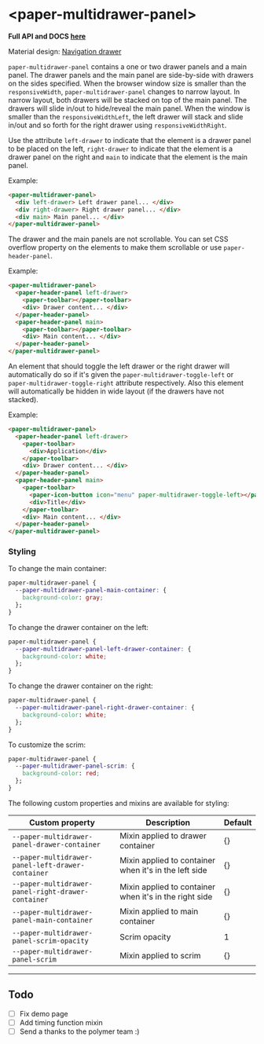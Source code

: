 <!--
[![Build Status](https://travis-ci.org/PolymerElements/paper-drawer-panel.svg?branch=master)](https://travis-ci.org/PolymerElements/paper-drawer-panel)

_[Demo and API Docs](https://elements.polymer-project.org/elements/paper-drawer-panel)_
 -->

# &lt;paper-multidrawer-panel&gt;

**Full API and DOCS [here](http://woodywoodsta.github.io/paper-multidrawer-panel/)**

Material design: [Navigation drawer](https://www.google.com/design/spec/patterns/navigation-drawer.html)

`paper-multidrawer-panel` contains a one or two drawer panels and a main panel.  The drawer panels and the main panel are side-by-side with drawers on the sides specified.  When the browser window size is smaller than the `responsiveWidth`, `paper-multidrawer-panel` changes to narrow layout.  In narrow layout, both drawers will be stacked on top of the main panel.  The drawers will slide in/out to hide/reveal the main panel.  When the window is smaller than the `responsiveWidthLeft`, the left drawer will stack and slide in/out and so forth for the right drawer using `responsiveWidthRight`.

Use the attribute `left-drawer` to indicate that the element is a drawer panel to be placed on the left, `right-drawer` to indicate that the element is a drawer panel on the right and `main` to indicate that the element is the main panel.

Example:

```html
<paper-multidrawer-panel>
  <div left-drawer> Left drawer panel... </div>
  <div right-drawer> Right drawer panel... </div>
  <div main> Main panel... </div>
</paper-multidrawer-panel>
```

The drawer and the main panels are not scrollable.  You can set CSS overflow property on the elements to make them scrollable or use `paper-header-panel`.

Example:

```html
<paper-multidrawer-panel>
  <paper-header-panel left-drawer>
    <paper-toolbar></paper-toolbar>
    <div> Drawer content... </div>
  </paper-header-panel>
  <paper-header-panel main>
    <paper-toolbar></paper-toolbar>
    <div> Main content... </div>
  </paper-header-panel>
</paper-multidrawer-panel>
```

An element that should toggle the left drawer or the right drawer will automatically do so if it's given the `paper-multidrawer-toggle-left` or `paper-multidrawer-toggle-right` attribute respectively. Also this element will automatically be hidden in wide layout (if the drawers have not stacked).

Example:

```html
<paper-multidrawer-panel>
  <paper-header-panel left-drawer>
    <paper-toolbar>
      <div>Application</div>
    </paper-toolbar>
    <div> Drawer content... </div>
  </paper-header-panel>
  <paper-header-panel main>
    <paper-toolbar>
      <paper-icon-button icon="menu" paper-multidrawer-toggle-left></paper-icon-button>
      <div>Title</div>
    </paper-toolbar>
    <div> Main content... </div>
  </paper-header-panel>
</paper-multidrawer-panel>
```

### Styling

To change the main container:

```css
paper-multidrawer-panel {
  --paper-multidrawer-panel-main-container: {
    background-color: gray;
  };
}
```

To change the drawer container on the left:

```css
paper-multidrawer-panel {
  --paper-multidrawer-panel-left-drawer-container: {
    background-color: white;
  };
}
```

To change the drawer container on the right:

```css
paper-multidrawer-panel {
  --paper-multidrawer-panel-right-drawer-container: {
    background-color: white;
  };
}
```

To customize the scrim:

```css
paper-multidrawer-panel {
  --paper-multidrawer-panel-scrim: {
    background-color: red;
  };
}
```

The following custom properties and mixins are available for styling:

Custom property | Description | Default
----------------|-------------|----------
`--paper-multidrawer-panel-drawer-container` | Mixin applied to drawer container | {}
`--paper-multidrawer-panel-left-drawer-container` | Mixin applied to container when it's in the left side | {}
`--paper-multidrawer-panel-right-drawer-container` | Mixin applied to container when it's in the right side | {}
`--paper-multidrawer-panel-main-container` | Mixin applied to main container | {}
`--paper-multidrawer-panel-scrim-opacity` | Scrim opacity | 1
`--paper-multidrawer-panel-scrim` | Mixin applied to scrim | {}

---

## Todo

- [ ] Fix demo page
- [ ] Add timing function mixin
- [ ] Send a thanks to the polymer team :)
